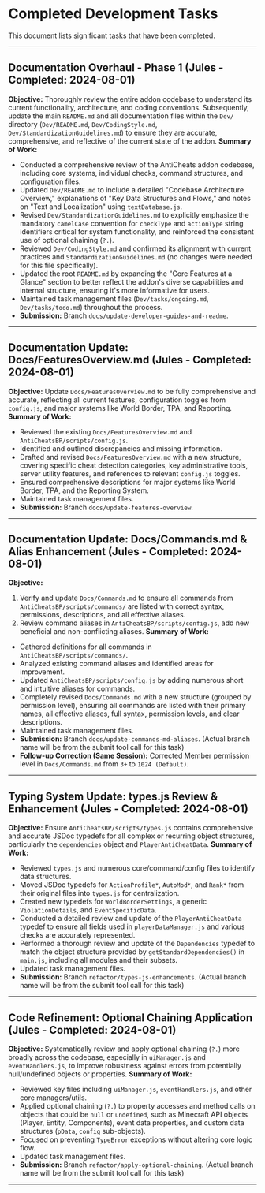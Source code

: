 # Completed Development Tasks

This document lists significant tasks that have been completed.

---

## Documentation Overhaul - Phase 1 (Jules - Completed: 2024-08-01)
**Objective:** Thoroughly review the entire addon codebase to understand its current functionality, architecture, and coding conventions. Subsequently, update the main `README.md` and all documentation files within the `Dev/` directory (`Dev/README.md`, `Dev/CodingStyle.md`, `Dev/StandardizationGuidelines.md`) to ensure they are accurate, comprehensive, and reflective of the current state of the addon.
**Summary of Work:**
*   Conducted a comprehensive review of the AntiCheats addon codebase, including core systems, individual checks, command structures, and configuration files.
*   Updated `Dev/README.md` to include a detailed "Codebase Architecture Overview," explanations of "Key Data Structures and Flows," and notes on "Text and Localization" using `textDatabase.js`.
*   Revised `Dev/StandardizationGuidelines.md` to explicitly emphasize the mandatory `camelCase` convention for `checkType` and `actionType` string identifiers critical for system functionality, and reinforced the consistent use of optional chaining (`?.`).
*   Reviewed `Dev/CodingStyle.md` and confirmed its alignment with current practices and `StandardizationGuidelines.md` (no changes were needed for this file specifically).
*   Updated the root `README.md` by expanding the "Core Features at a Glance" section to better reflect the addon's diverse capabilities and internal structure, ensuring it's more informative for users.
*   Maintained task management files (`Dev/tasks/ongoing.md`, `Dev/tasks/todo.md`) throughout the process.
*   **Submission:** Branch `docs/update-developer-guides-and-readme`.

---

## Documentation Update: Docs/FeaturesOverview.md (Jules - Completed: 2024-08-01)
**Objective:** Update `Docs/FeaturesOverview.md` to be fully comprehensive and accurate, reflecting all current features, configuration toggles from `config.js`, and major systems like World Border, TPA, and Reporting.
**Summary of Work:**
*   Reviewed the existing `Docs/FeaturesOverview.md` and `AntiCheatsBP/scripts/config.js`.
*   Identified and outlined discrepancies and missing information.
*   Drafted and revised `Docs/FeaturesOverview.md` with a new structure, covering specific cheat detection categories, key administrative tools, server utility features, and references to relevant `config.js` toggles.
*   Ensured comprehensive descriptions for major systems like World Border, TPA, and the Reporting System.
*   Maintained task management files.
*   **Submission:** Branch `docs/update-features-overview`.

---

## Documentation Update: Docs/Commands.md & Alias Enhancement (Jules - Completed: 2024-08-01)
**Objective:**
1. Verify and update `Docs/Commands.md` to ensure all commands from `AntiCheatsBP/scripts/commands/` are listed with correct syntax, permissions, descriptions, and all effective aliases.
2. Review command aliases in `AntiCheatsBP/scripts/config.js`, add new beneficial and non-conflicting aliases.
**Summary of Work:**
*   Gathered definitions for all commands in `AntiCheatsBP/scripts/commands/`.
*   Analyzed existing command aliases and identified areas for improvement.
*   Updated `AntiCheatsBP/scripts/config.js` by adding numerous short and intuitive aliases for commands.
*   Completely revised `Docs/Commands.md` with a new structure (grouped by permission level), ensuring all commands are listed with their primary names, all effective aliases, full syntax, permission levels, and clear descriptions.
*   Maintained task management files.
*   **Submission:** Branch `docs/update-commands-md-aliases`. (Actual branch name will be from the submit tool call for this task)
*   **Follow-up Correction (Same Session):** Corrected Member permission level in `Docs/Commands.md` from `3+` to `1024 (Default)`.

---

## Typing System Update: types.js Review & Enhancement (Jules - Completed: 2024-08-01)
**Objective:** Ensure `AntiCheatsBP/scripts/types.js` contains comprehensive and accurate JSDoc typedefs for all complex or recurring object structures, particularly the `dependencies` object and `PlayerAntiCheatData`.
**Summary of Work:**
*   Reviewed `types.js` and numerous core/command/config files to identify data structures.
*   Moved JSDoc typedefs for `ActionProfile*`, `AutoMod*`, and `Rank*` from their original files into `types.js` for centralization.
*   Created new typedefs for `WorldBorderSettings`, a generic `ViolationDetails`, and `EventSpecificData`.
*   Conducted a detailed review and update of the `PlayerAntiCheatData` typedef to ensure all fields used in `playerDataManager.js` and various checks are accurately represented.
*   Performed a thorough review and update of the `Dependencies` typedef to match the object structure provided by `getStandardDependencies()` in `main.js`, including all modules and their subsets.
*   Updated task management files.
*   **Submission:** Branch `refactor/types-js-enhancements`. (Actual branch name will be from the submit tool call for this task)

---

## Code Refinement: Optional Chaining Application (Jules - Completed: 2024-08-01)
**Objective:** Systematically review and apply optional chaining (`?.`) more broadly across the codebase, especially in `uiManager.js` and `eventHandlers.js`, to improve robustness against errors from potentially null/undefined objects or properties.
**Summary of Work:**
*   Reviewed key files including `uiManager.js`, `eventHandlers.js`, and other core managers/utils.
*   Applied optional chaining (`?.`) to property accesses and method calls on objects that could be `null` or `undefined`, such as Minecraft API objects (Player, Entity, Components), event data properties, and custom data structures (`pData`, `config` sub-objects).
*   Focused on preventing `TypeError` exceptions without altering core logic flow.
*   Updated task management files.
*   **Submission:** Branch `refactor/apply-optional-chaining`. (Actual branch name will be from the submit tool call for this task)

---
